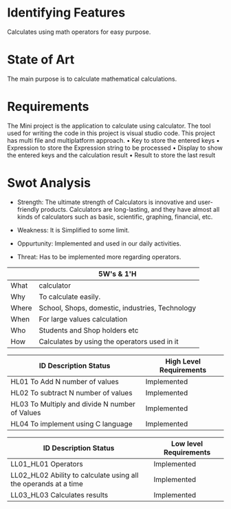 # Identifying Features
  Calculates using math operators for easy purpose.
 # State of Art
 The main purpose is to calculate mathematical calculations.
 # Requirements
  The Mini project is the application to calculate using calculator. The tool used for writing the code in this project is visual studio code. This project has multi file and multiplatform approach.
     • Key to store the entered keys
     • Expression to store the Expression string to be processed
     • Display to show the entered keys and the calculation result
     • Result to store the last result
             
 
 
 
# Swot Analysis 
 * Strength:
               The ultimate strength of Calculators is innovative and user-friendly products. Calculators are long-lasting, and they have almost all kinds of calculators such as basic, scientific, graphing, financial, etc.
  * Weakness:
              It is Simplified to some limit.
                
  * Oppurtunity:
              Implemented and used in our daily activities.
  * Threat:
             Has to be implemented more regarding operators.
             
             
             
             
|        |                 5W's & 1'H                     |
| -------|------------------------------------------------|
|What    |  calculator                                    |
|Why     | To calculate easily.                           |
|Where   | School, Shops, domestic, industries, Technology|
|When    | For large values calculation                   |
|Who     | Students and Shop holders etc                  |
|How     | Calculates by using the operators used in it   |
    
|     ID 	Description 	Status                    | High Level Requirements|
|-------------------------------------------------|-------------       |                  
| HL01 To Add N number of values                  |  Implemented|
| HL02 To subtract N number of values             |  Implemented|
| HL03 To Multiply and divide N number of Values  |  Implemented|
| HL04 To implement using C language              |  Implemented|



| ID 	Description 	Status                                         |Low level Requirements|
|------------------------------------------------------------------|----------------|
|LL01_HL01  Operators                                              |Implemented|
| LL02_HL02 	Ability to calculate using all the operands at a time| Implemented|
| LL03_HL03 	Calculates  results                                  |Implemented|
